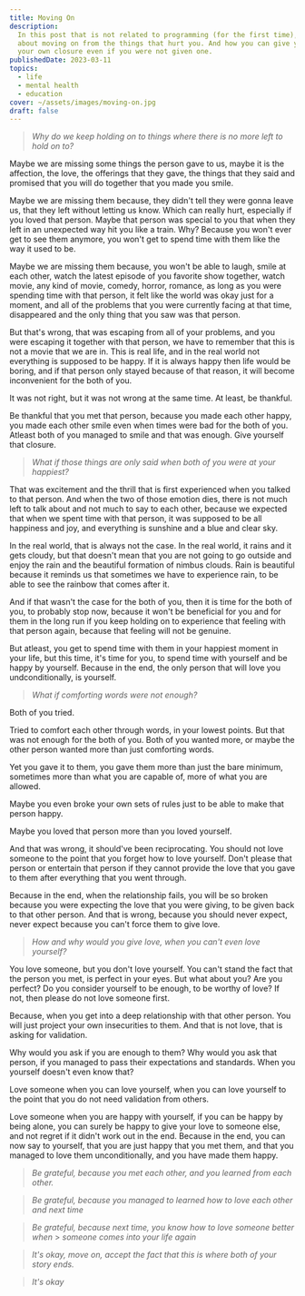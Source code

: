 ```yaml
---
title: Moving On
description:
  In this post that is not related to programming (for the first time), It is
  about moving on from the things that hurt you. And how you can give yourself
  your own closure even if you were not given one.
publishedDate: 2023-03-11
topics:
  - life
  - mental health
  - education
cover: ~/assets/images/moving-on.jpg
draft: false
---
```


> _Why do we keep holding on to things where there is no more left to hold on
> to?_

Maybe we are missing some things the person gave to us, maybe it is the
affection, the love, the offerings that they gave, the things that they said and
promised that you will do together that you made you smile.

Maybe we are missing them because, they didn't tell they were gonna leave us,
that they left without letting us know. Which can really hurt, especially if you
loved that person. Maybe that person was special to you that when they left in
an unexpected way hit you like a train. Why? Because you won't ever get to see
them anymore, you won't get to spend time with them like the way it used to be.

Maybe we are missing them because, you won't be able to laugh, smile at each
other, watch the latest episode of you favorite show together, watch movie, any
kind of movie, comedy, horror, romance, as long as you were spending time with
that person, it felt like the world was okay just for a moment, and all of the
problems that you were currently facing at that time, disappeared and the only
thing that you saw was that person.

But that's wrong, that was escaping from all of your problems, and you were
escaping it together with that person, we have to remember that this is not a
movie that we are in. This is real life, and in the real world not everything is
supposed to be happy. If it is always happy then life would be boring, and if
that person only stayed because of that reason, it will become inconvenient for
the both of you.

It was not right, but it was not wrong at the same time. At least, be thankful.

Be thankful that you met that person, because you made each other happy, you
made each other smile even when times were bad for the both of you. Atleast both
of you managed to smile and that was enough. Give yourself that closure.

> _What if those things are only said when both of you were at your happiest?_

That was excitement and the thrill that is first experienced when you talked to
that person. And when the two of those emotion dies, there is not much left to
talk about and not much to say to each other, because we expected that when we
spent time with that person, it was supposed to be all happiness and joy, and
everything is sunshine and a blue and clear sky.

In the real world, that is always not the case. In the real world, it rains and
it gets cloudy, but that doesn't mean that you are not going to go outside and
enjoy the rain and the beautiful formation of nimbus clouds. Rain is beautiful
because it reminds us that sometimes we have to experience rain, to be able to
see the rainbow that comes after it.

And if that wasn't the case for the both of you, then it is time for the both of
you, to probably stop now, because it won't be beneficial for you and for them
in the long run if you keep holding on to experience that feeling with that
person again, because that feeling will not be genuine.

But atleast, you get to spend time with them in your happiest moment in your
life, but this time, it's time for you, to spend time with yourself and be happy
by yourself. Because in the end, the only person that will love you
undconditionally, is yourself.

> _What if comforting words were not enough?_

Both of you tried.

Tried to comfort each other through words, in your lowest points. But that was
not enough for the both of you. Both of you wanted more, or maybe the other
person wanted more than just comforting words.

Yet you gave it to them, you gave them more than just the bare minimum,
sometimes more than what you are capable of, more of what you are allowed.

Maybe you even broke your own sets of rules just to be able to make that person
happy.

Maybe you loved that person more than you loved yourself.

And that was wrong, it should've been reciprocating. You should not love someone
to the point that you forget how to love yourself. Don't please that person or
entertain that person if they cannot provide the love that you gave to them
after everything that you went through.

Because in the end, when the relationship fails, you will be so broken because
you were expecting the love that you were giving, to be given back to that other
person. And that is wrong, because you should never expect, never expect because
you can't force them to give love.

> _How and why would you give love, when you can't even love yourself?_

You love someone, but you don't love yourself. You can't stand the fact that the
person you met, is perfect in your eyes. But what about you? Are you perfect? Do
you consider yourself to be enough, to be worthy of love? If not, then please do
not love someone first.

Because, when you get into a deep relationship with that other person. You will
just project your own insecurities to them. And that is not love, that is asking
for validation.

Why would you ask if you are enough to them? Why would you ask that person, if
you managed to pass their expectations and standards. When you yourself doesn't
even know that?

Love someone when you can love yourself, when you can love yourself to the point
that you do not need validation from others.

Love someone when you are happy with yourself, if you can be happy by being
alone, you can surely be happy to give your love to someone else, and not regret
if it didn't work out in the end. Because in the end, you can now say to
yourself, that you are just happy that you met them, and that you managed to
love them unconditionally, and you have made them happy.

> _Be grateful, because you met each other, and you learned from each other._

> _Be grateful, because you managed to learned how to love each other and next
> time_

> _Be grateful, because next time, you know how to love someone better when_ >
> _someone comes into your life again_

> _It's okay, move on, accept the fact that this is where both of your story
> ends._

> _It's okay_

